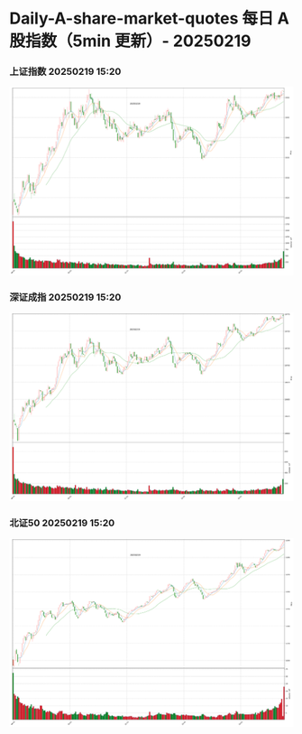
# Daily-A-share-market-quotes 每日 A 股指数（5min 更新）- 20250219

### 上证指数 20250219 15:20
![](./fig/2025/2/20250219-sh000001.png)

### 深证成指 20250219 15:20
![](./fig/2025/2/20250219-sz399001.png)

### 北证50 20250219 15:20
![](./fig/2025/2/20250219-bj899050.png)
